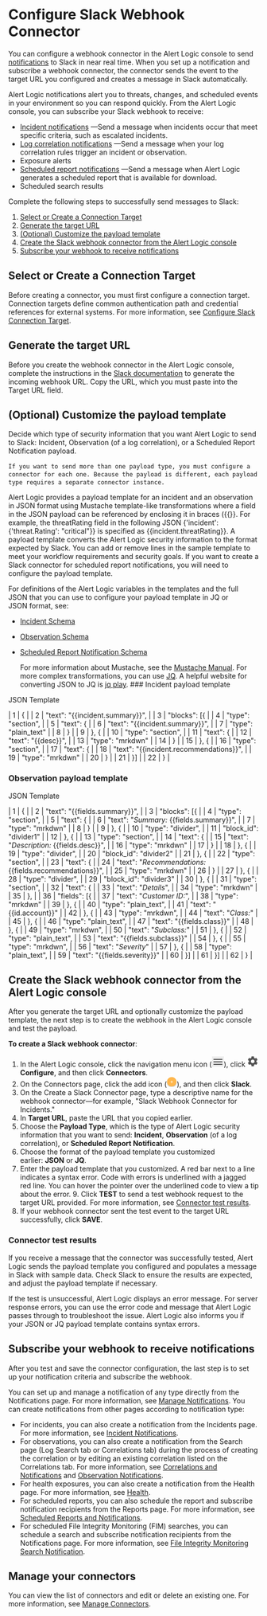 # Configure Slack Webhook Connector

You can configure a webhook connector in the Alert Logic console  to send [notifications](../notifications.md) to Slack in near real time. When  you set up a notification and subscribe a webhook connector, the connector sends the event to the target URL you configured and creates a message in Slack automatically.

Alert Logic notifications alert you to threats, changes, and scheduled events in your environment so you can respond quickly. From the Alert Logic console, you can subscribe your Slack webhook to receive:

* [Incident notifications](../notifications/incident.md)        —Send a message when incidents occur that meet specific criteria, such as escalated incidents.
* [Log correlation notifications](../notifications/log-correlation.md)        —Send a message when your log correlation rules trigger an incident or observation.
* Exposure alerts
* [Scheduled report notifications](../notifications/report.md)        —Send a message when Alert Logic generates a scheduled report  that is available for download.
* Scheduled search results

Complete the following steps to successfully send messages to Slack:

1. [Select or Create a Connection Target](#SelectorCreateaConnectionTarget)
2. [Generate the target URL](#GeneratethetargetURL)
3. [(Optional) Customize the payload template](#(Optional)Customizethesamplepayloadtemplate)
4. [Create the Slack webhook connector from the Alert Logic console](#CreatetheSlackwebhookconnectorfromtheAlertLogicconsole)
5. [Subscribe your webhook to receive notifications](#Subscribeyourwebhooktoreceivenotifications)

## Select or Create a Connection Target

Before creating a connector, you must first configure a connection target. Connection targets define common authentication path and credential references for external systems. For more information, see [Configure Slack Connection Target](../../Z-Sandbox/bbaskin/connectors-beta/connection-targets/slack.md).

## Generate the target URL

Before you create the webhook connector in the Alert Logic console, complete the instructions in the [Slack documentation](https://api.slack.com/messaging/webhooks) to generate the incoming webhook URL. Copy the URL, which you must paste into the Target URL field.

## (Optional) Customize the payload template

Decide which type of security information that you want Alert Logic to send to Slack: Incident, Observation (of a log correlation), or a Scheduled Report Notification payload.

    If you want to send more than one payload type, you must configure a connector for each one. Because the payload is different, each payload type requires a separate connector instance.     
Alert Logic provides a payload template for an incident and an observation in JSON format using Mustache template-like transformations where a field in the JSON payload can be referenced by enclosing it in braces ({{}}. For example, the threatRating field in the following JSON {'incident': {'threat.Rating': "critical"}} is specified as {{incident.threatRating}}. A payload template converts the Alert Logic security information to the format expected by Slack. You can add or remove lines in the sample template to meet your workflow requirements and security goals. If you want to create a Slack connector for scheduled report notifications, you will need to configure the payload template.

For definitions of the Alert Logic variables in the templates and the full  JSON that you can use to configure your payload template in JQ or JSON format, see:

* [Incident Schema](../connectors/incident.md)
* [Observation Schema](../connectors/observation.md)
* [Scheduled Report Notification Schema](../connectors/scheduled-report-notification-payload.md)

    For more information about Mustache, see the [Mustache Manual](https://mustache.github.io/mustache.5.html). For more complex transformations, you can use [JQ](https://stedolan.github.io/jq/#:~:text=jq). A helpful website for converting JSON to JQ is [jq play](https://jqplay.org/).    ### Incident payload template

JSON Template

| 1 | { |
| 2 | "text": "{{incident.summary}}", |
| 3 | "blocks": [{ |
| 4 | "type": "section", |
| 5 | "text": { |
| 6 | "text": "{{incident.summary}}", |
| 7 | "type": "plain_text" |
| 8 | } |
| 9 | }, { |
| 10 | "type": "section", |
| 11 | "text": { |
| 12 | "text": "{{desc}}", |
| 13 | "type": "mrkdwn" |
| 14 | } |
| 15 | }, { |
| 16 | "type": "section", |
| 17 | "text": { |
| 18 | "text": "{{incident.recommendations}}", |
| 19 | "type": "mrkdwn" |
| 20 | } |
| 21 | }] |
| 22 | } |

### Observation payload template

JSON Template

| 1 | { |
| 2 | "text": "{{fields.summary}}", |
| 3 | "blocks": [{ |
| 4 | "type": "section", |
| 5 | "text": { |
| 6 | "text": "*Summary:* {{fields.summary}}", |
| 7 | "type": "mrkdwn" |
| 8 | } |
| 9 | }, { |
| 10 | "type": "divider", |
| 11 | "block_id": "divider1" |
| 12 | }, { |
| 13 | "type": "section", |
| 14 | "text": { |
| 15 | "text": "*Description:* {{fields.desc}}", |
| 16 | "type": "mrkdwn" |
| 17 | } |
| 18 | }, { |
| 19 | "type": "divider", |
| 20 | "block_id": "divider2" |
| 21 | }, { |
| 22 | "type": "section", |
| 23 | "text": { |
| 24 | "text": "*Recommendations:* {{fields.recommendations}}", |
| 25 | "type": "mrkdwn" |
| 26 | } |
| 27 | }, { |
| 28 | "type": "divider", |
| 29 | "block_id": "divider3" |
| 30 | }, { |
| 31 | "type": "section", |
| 32 | "text": { |
| 33 | "text": "*Details*", |
| 34 | "type": "mrkdwn" |
| 35 | }, |
| 36 | "fields": [{ |
| 37 | "text": "*Customer ID:*", |
| 38 | "type": "mrkdwn" |
| 39 | }, { |
| 40 | "type": "plain_text", |
| 41 | "text": "{{id.account}}" |
| 42 | }, { |
| 43 | "type": "mrkdwn", |
| 44 | "text": "*Class:*" |
| 45 | }, { |
| 46 | "type": "plain_text", |
| 47 | "text": "{{fields.class}}" |
| 48 | }, { |
| 49 | "type": "mrkdwn", |
| 50 | "text": "*Subclass:*" |
| 51 | }, { |
| 52 | "type": "plain_text", |
| 53 | "text": "{{fields.subclass}}" |
| 54 | }, { |
| 55 | "type": "mrkdwn", |
| 56 | "text": "*Severity*" |
| 57 | }, { |
| 58 | "type": "plain_text", |
| 59 | "text": "{{fields.severity}}" |
| 60 | }] |
| 61 | }] |
| 62 | } |

## Create the Slack webhook connector from the Alert Logic console

After you generate the target URL and optionally customize  the payload template, the next step is to create the webhook in the Alert Logic console  and test the payload.

**To create a Slack webhook connector**:

1. In the Alert Logic console, click the navigation menu icon (![](../../Resources/Images/dashboard/menu-icon.png)), click ![](../../Resources/Images/dashboard/configure-icon.png)**Configure**, and then click **Connectors**.
2. On the Connectors page, click the add icon (![](../../Resources/Images/Icons/cdAddPlus.png)), and then click **Slack**.
3. On the Create a Slack Connector page, type a descriptive name for the webhook connector—for example, "Slack Webhook Connector for Incidents."
4. In  **Target URL**, paste the URL that you copied earlier.
5. Choose the **Payload Type**, which is the type of Alert Logic security information that you want to send: **Incident**, **Observation** (of a log correlation), or **Scheduled Report Notification**.
6. Choose the format of the payload template you customized earlier: **JSON**  or **JQ**.
7. Enter the payload template that you customized.
      A red bar next to a line indicates a syntax error. Code with errors is underlined with a jagged red line. You can hover the pointer over the underlined code to view a tip about the error.      9. Click **TEST** to send a test webhook request to the target URL provided. For more information, see [Connector test results](#Connectortestresults).
10. If your webhook connector sent the test event to the target URL successfully, click **SAVE**.

### Connector test results

If you receive a message that the connector was successfully tested, Alert Logic sends the payload template you configured and populates a message in Slack with sample data. Check Slack to ensure the results are expected, and adjust the payload template if necessary.

If the test is unsuccessful, Alert Logic displays an error message. For server response errors, you can use the error code and message that Alert Logic passes through to troubleshoot the issue. Alert Logic also informs you if your JSON or JQ payload template contains syntax errors.

## Subscribe your webhook to receive notifications

After you test and save the connector configuration, the last step is to set up your notification criteria and subscribe the webhook.

You can set up and manage a notification of any type directly from the Notifications page. For more information, see [Manage Notifications](../notifications/manage.md). You can create notifications from other pages according to notification type:

* For incidents, you can also create a notification from the Incidents page. For more information, see [Incident Notifications](../notifications/incident.md).
* For observations, you can also create a notification   from the Search page (Log Search tab or Correlations tab) during the process of creating the correlation or by editing an existing correlation listed on the Correlations tab. For more information, see [Correlations and Notifications](../notifications/log-correlation.md) and [Observation Notifications](../notifications/observation.md).
* For health exposures, you can also create a notification from the Health page. For more information, see [Health](../../analyze/health.md).
* For scheduled reports, you can also schedule the report and subscribe notification recipients from the Reports page. For more information, see [Scheduled Reports and Notifications](../notifications/report.md).
* For scheduled File Integrity Monitoring (FIM) searches, you can schedule a search and subscribe notification recipients from the Notifications page. For more information, see [File Integrity Monitoring Search Notification](../notifications/fim-search.md).

## Manage your connectors

You can view the list of connectors and edit or delete an existing one. For more information, see [Manage Connectors](../connectors/manage-connectors.md).
